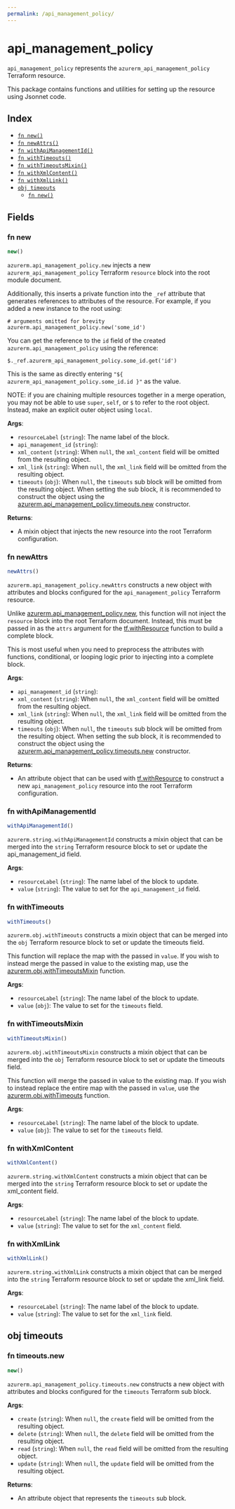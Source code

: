 ```yaml
---
permalink: /api_management_policy/
---
```


# api_management_policy

`api_management_policy` represents the `azurerm_api_management_policy` Terraform resource.



This package contains functions and utilities for setting up the resource using Jsonnet code.


## Index

* [`fn new()`](#fn-new)
* [`fn newAttrs()`](#fn-newattrs)
* [`fn withApiManagementId()`](#fn-withapimanagementid)
* [`fn withTimeouts()`](#fn-withtimeouts)
* [`fn withTimeoutsMixin()`](#fn-withtimeoutsmixin)
* [`fn withXmlContent()`](#fn-withxmlcontent)
* [`fn withXmlLink()`](#fn-withxmllink)
* [`obj timeouts`](#obj-timeouts)
  * [`fn new()`](#fn-timeoutsnew)

## Fields

### fn new

```ts
new()
```


`azurerm.api_management_policy.new` injects a new `azurerm_api_management_policy` Terraform `resource`
block into the root module document.

Additionally, this inserts a private function into the `_ref` attribute that generates references to attributes of the
resource. For example, if you added a new instance to the root using:

    # arguments omitted for brevity
    azurerm.api_management_policy.new('some_id')

You can get the reference to the `id` field of the created `azurerm.api_management_policy` using the reference:

    $._ref.azurerm_api_management_policy.some_id.get('id')

This is the same as directly entering `"${ azurerm_api_management_policy.some_id.id }"` as the value.

NOTE: if you are chaining multiple resources together in a merge operation, you may not be able to use `super`, `self`,
or `$` to refer to the root object. Instead, make an explicit outer object using `local`.

**Args**:
  - `resourceLabel` (`string`): The name label of the block.
  - `api_management_id` (`string`): 
  - `xml_content` (`string`):  When `null`, the `xml_content` field will be omitted from the resulting object.
  - `xml_link` (`string`):  When `null`, the `xml_link` field will be omitted from the resulting object.
  - `timeouts` (`obj`):  When `null`, the `timeouts` sub block will be omitted from the resulting object. When setting the sub block, it is recommended to construct the object using the [azurerm.api_management_policy.timeouts.new](#fn-api_management_policytimeoutsnew) constructor.

**Returns**:
- A mixin object that injects the new resource into the root Terraform configuration.


### fn newAttrs

```ts
newAttrs()
```


`azurerm.api_management_policy.newAttrs` constructs a new object with attributes and blocks configured for the `api_management_policy`
Terraform resource.

Unlike [azurerm.api_management_policy.new](#fn-api_management_policynew), this function will not inject the `resource`
block into the root Terraform document. Instead, this must be passed in as the `attrs` argument for the
[tf.withResource](https://github.com/tf-libsonnet/core/tree/main/docs#fn-withresource) function to build a complete block.

This is most useful when you need to preprocess the attributes with functions, conditional, or looping logic prior to
injecting into a complete block.

**Args**:
  - `api_management_id` (`string`): 
  - `xml_content` (`string`):  When `null`, the `xml_content` field will be omitted from the resulting object.
  - `xml_link` (`string`):  When `null`, the `xml_link` field will be omitted from the resulting object.
  - `timeouts` (`obj`):  When `null`, the `timeouts` sub block will be omitted from the resulting object. When setting the sub block, it is recommended to construct the object using the [azurerm.api_management_policy.timeouts.new](#fn-api_management_policytimeoutsnew) constructor.

**Returns**:
  - An attribute object that can be used with [tf.withResource](https://github.com/tf-libsonnet/core/tree/main/docs#fn-withresource) to construct a new `api_management_policy` resource into the root Terraform configuration.


### fn withApiManagementId

```ts
withApiManagementId()
```

`azurerm.string.withApiManagementId` constructs a mixin object that can be merged into the `string`
Terraform resource block to set or update the api_management_id field.



**Args**:
  - `resourceLabel` (`string`): The name label of the block to update.
  - `value` (`string`): The value to set for the `api_management_id` field.


### fn withTimeouts

```ts
withTimeouts()
```

`azurerm.obj.withTimeouts` constructs a mixin object that can be merged into the `obj`
Terraform resource block to set or update the timeouts field.

This function will replace the map with the passed in `value`. If you wish to instead merge the
passed in value to the existing map, use the [azurerm.obj.withTimeoutsMixin](TODO) function.

**Args**:
  - `resourceLabel` (`string`): The name label of the block to update.
  - `value` (`obj`): The value to set for the `timeouts` field.


### fn withTimeoutsMixin

```ts
withTimeoutsMixin()
```

`azurerm.obj.withTimeoutsMixin` constructs a mixin object that can be merged into the `obj`
Terraform resource block to set or update the timeouts field.

This function will merge the passed in value to the existing map. If you wish
to instead replace the entire map with the passed in `value`, use the [azurerm.obj.withTimeouts](TODO)
function.


**Args**:
  - `resourceLabel` (`string`): The name label of the block to update.
  - `value` (`obj`): The value to set for the `timeouts` field.


### fn withXmlContent

```ts
withXmlContent()
```

`azurerm.string.withXmlContent` constructs a mixin object that can be merged into the `string`
Terraform resource block to set or update the xml_content field.



**Args**:
  - `resourceLabel` (`string`): The name label of the block to update.
  - `value` (`string`): The value to set for the `xml_content` field.


### fn withXmlLink

```ts
withXmlLink()
```

`azurerm.string.withXmlLink` constructs a mixin object that can be merged into the `string`
Terraform resource block to set or update the xml_link field.



**Args**:
  - `resourceLabel` (`string`): The name label of the block to update.
  - `value` (`string`): The value to set for the `xml_link` field.


## obj timeouts



### fn timeouts.new

```ts
new()
```


`azurerm.api_management_policy.timeouts.new` constructs a new object with attributes and blocks configured for the `timeouts`
Terraform sub block.



**Args**:
  - `create` (`string`):  When `null`, the `create` field will be omitted from the resulting object.
  - `delete` (`string`):  When `null`, the `delete` field will be omitted from the resulting object.
  - `read` (`string`):  When `null`, the `read` field will be omitted from the resulting object.
  - `update` (`string`):  When `null`, the `update` field will be omitted from the resulting object.

**Returns**:
  - An attribute object that represents the `timeouts` sub block.
